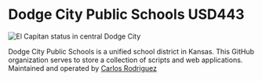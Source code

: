 # Dodge City Public Schools USD443

![El Capitan status in central Dodge City](https://files.gabbart.com/1775/h0kmmc.jpg)

Dodge City Public Schools is a unified school district in Kansas. This GitHub organization serves to store a collection of scripts and web applications. Maintained and operated by [Carlos Rodriguez](https://github.com/carlosrrdev)
